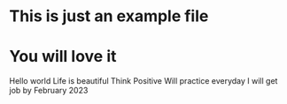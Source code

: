 # This is just an example file
# You will love it
Hello world
Life is beautiful
Think Positive
Will practice everyday
I will get job by February 2023
